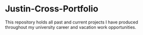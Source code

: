 # Justin-Cross-Portfolio
This repository holds all past and current projects I have produced throughout my university career and vacation work opportunities.
